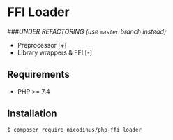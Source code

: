 # FFI Loader

###*UNDER REFACTORING (use `master` branch instead)*

* Preprocessor [+]
* Library wrappers & FFI [-]

## Requirements

- PHP >= 7.4

## Installation

```sh
$ composer require nicodinus/php-ffi-loader
```


